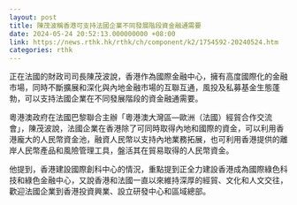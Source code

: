 ```yaml
---
layout: post
title: 陳茂波稱香港可支持法國企業不同發展階段資金融通需要
date: 2024-05-24 20:52:13.000000000 +08:00
link: https://news.rthk.hk/rthk/ch/component/k2/1754592-20240524.htm
categories: rthk
---
```


正在法國的財政司司長陳茂波說，香港作為國際金融中心，擁有高度國際化的金融市場，同時不斷擴展和深化與內地金融市場的互聯互通，風投及私募基金生態蓬勃，可以支持法國企業在不同發展階段的資金融通需要。

粵港澳政府在法國巴黎聯合主辦「粵港澳大灣區—歐洲（法國）經貿合作交流會」，陳茂波說，法國企業在香港除了可同時取得內地和國際的資金，可以利用香港龐大的人民幣資金池，融資人民幣以支持內地業務拓展，也可利用香港提供的離岸人民幣產品和風險管理工具，盤活其在貿易取得的人民幣資金。

他提到，香港建設國際創科中心的情況，重點提到正全力建設香港成為國際綠色科技和綠色金融中心，又說香港和法國一直以來維持深厚的經貿、文化和人文交往，歡迎法國企業到香港投資興業、設立研發中心和區域總部。
